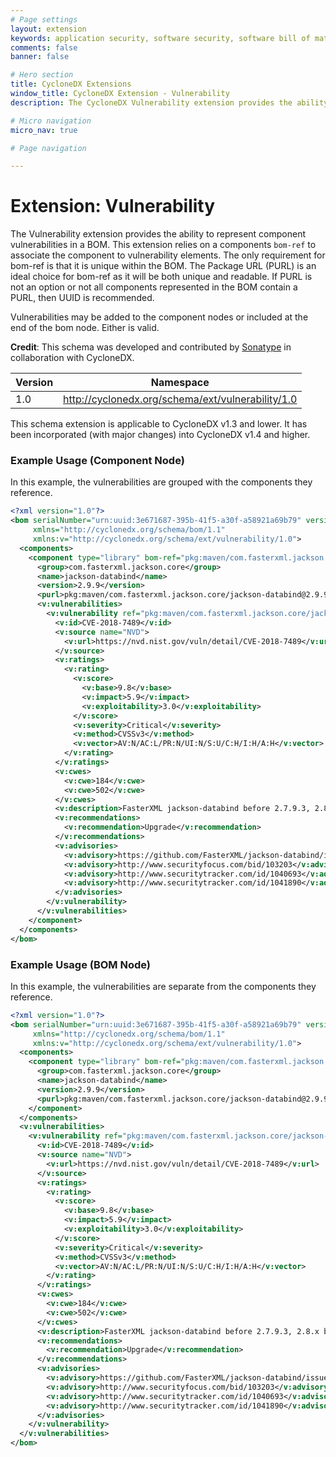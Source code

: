 ```yaml
---
# Page settings
layout: extension
keywords: application security, software security, software bill of material, SBOM, BOM, open source, supply chain, specification, spdx, license, package url, purl, cpe
comments: false
banner: false

# Hero section
title: CycloneDX Extensions
window_title: CycloneDX Extension - Vulnerability
description: The CycloneDX Vulnerability extension provides the ability to represent component vulnerabilities in a BOM.

# Micro navigation
micro_nav: true

# Page navigation

---
```


# Extension: Vulnerability

The Vulnerability extension provides the ability to represent component vulnerabilities in a BOM.
This extension relies on a components `bom-ref` to associate the component to vulnerability elements. The only 
requirement for bom-ref is that it is unique within the BOM. The Package URL (PURL) is an ideal choice for 
bom-ref as it will be both unique and readable. If PURL is not an option or not all components represented in 
the BOM contain a PURL, then UUID is recommended.

Vulnerabilities may be added to the component nodes or included at the end of the bom node. Either is valid.

**Credit**: This schema was developed and contributed by [Sonatype](https://www.sonatype.com) in collaboration with CycloneDX.

| Version | Namespace |
| ------- | --------- |
| 1.0 | http://cyclonedx.org/schema/ext/vulnerability/1.0 |

<div class="callout callout--warning">
This schema extension is applicable to CycloneDX v1.3 and lower. It has been incorporated (with major changes) into
CycloneDX v1.4 and higher.
</div>

### Example Usage (Component Node)

In this example, the vulnerabilities are grouped with the components they reference.

```xml
<?xml version="1.0"?>
<bom serialNumber="urn:uuid:3e671687-395b-41f5-a30f-a58921a69b79" version="1"
     xmlns="http://cyclonedx.org/schema/bom/1.1"
     xmlns:v="http://cyclonedx.org/schema/ext/vulnerability/1.0">
  <components>
    <component type="library" bom-ref="pkg:maven/com.fasterxml.jackson.core/jackson-databind@2.9.9">
      <group>com.fasterxml.jackson.core</group>
      <name>jackson-databind</name>
      <version>2.9.9</version>
      <purl>pkg:maven/com.fasterxml.jackson.core/jackson-databind@2.9.9</purl>
      <v:vulnerabilities>
        <v:vulnerability ref="pkg:maven/com.fasterxml.jackson.core/jackson-databind@2.9.9">
          <v:id>CVE-2018-7489</v:id>
          <v:source name="NVD">
            <v:url>https://nvd.nist.gov/vuln/detail/CVE-2018-7489</v:url>
          </v:source>
          <v:ratings>
            <v:rating>
              <v:score>
                <v:base>9.8</v:base>
                <v:impact>5.9</v:impact>
                <v:exploitability>3.0</v:exploitability>
              </v:score>
              <v:severity>Critical</v:severity>
              <v:method>CVSSv3</v:method>
              <v:vector>AV:N/AC:L/PR:N/UI:N/S:U/C:H/I:H/A:H</v:vector>
            </v:rating>
          </v:ratings>
          <v:cwes>
            <v:cwe>184</v:cwe>
            <v:cwe>502</v:cwe>
          </v:cwes>
          <v:description>FasterXML jackson-databind before 2.7.9.3, 2.8.x before 2.8.11.1 and 2.9.x before 2.9.5 allows unauthenticated remote code execution because of an incomplete fix for the CVE-2017-7525 deserialization flaw. This is exploitable by sending maliciously crafted JSON input to the readValue method of the ObjectMapper, bypassing a blacklist that is ineffective if the c3p0 libraries are available in the classpath.</v:description>
          <v:recommendations>
            <v:recommendation>Upgrade</v:recommendation>
          </v:recommendations>
          <v:advisories>
            <v:advisory>https://github.com/FasterXML/jackson-databind/issues/1931</v:advisory>
            <v:advisory>http://www.securityfocus.com/bid/103203</v:advisory>
            <v:advisory>http://www.securitytracker.com/id/1040693</v:advisory>
            <v:advisory>http://www.securitytracker.com/id/1041890</v:advisory>
          </v:advisories>
        </v:vulnerability>
      </v:vulnerabilities>
    </component>
  </components>
</bom>
```

### Example Usage (BOM Node)

In this example, the vulnerabilities are separate from the components they reference.

```xml
<?xml version="1.0"?>
<bom serialNumber="urn:uuid:3e671687-395b-41f5-a30f-a58921a69b79" version="1"
     xmlns="http://cyclonedx.org/schema/bom/1.1"
     xmlns:v="http://cyclonedx.org/schema/ext/vulnerability/1.0">
  <components>
    <component type="library" bom-ref="pkg:maven/com.fasterxml.jackson.core/jackson-databind@2.9.9">
      <group>com.fasterxml.jackson.core</group>
      <name>jackson-databind</name>
      <version>2.9.9</version>
      <purl>pkg:maven/com.fasterxml.jackson.core/jackson-databind@2.9.9</purl>
    </component>
  </components>
  <v:vulnerabilities>
    <v:vulnerability ref="pkg:maven/com.fasterxml.jackson.core/jackson-databind@2.9.9">
      <v:id>CVE-2018-7489</v:id>
      <v:source name="NVD">
        <v:url>https://nvd.nist.gov/vuln/detail/CVE-2018-7489</v:url>
      </v:source>
      <v:ratings>
        <v:rating>
          <v:score>
            <v:base>9.8</v:base>
            <v:impact>5.9</v:impact>
            <v:exploitability>3.0</v:exploitability>
          </v:score>
          <v:severity>Critical</v:severity>
          <v:method>CVSSv3</v:method>
          <v:vector>AV:N/AC:L/PR:N/UI:N/S:U/C:H/I:H/A:H</v:vector>
        </v:rating>
      </v:ratings>
      <v:cwes>
        <v:cwe>184</v:cwe>
        <v:cwe>502</v:cwe>
      </v:cwes>
      <v:description>FasterXML jackson-databind before 2.7.9.3, 2.8.x before 2.8.11.1 and 2.9.x before 2.9.5 allows unauthenticated remote code execution because of an incomplete fix for the CVE-2017-7525 deserialization flaw. This is exploitable by sending maliciously crafted JSON input to the readValue method of the ObjectMapper, bypassing a blacklist that is ineffective if the c3p0 libraries are available in the classpath.</v:description>
      <v:recommendations>
        <v:recommendation>Upgrade</v:recommendation>
      </v:recommendations>
      <v:advisories>
        <v:advisory>https://github.com/FasterXML/jackson-databind/issues/1931</v:advisory>
        <v:advisory>http://www.securityfocus.com/bid/103203</v:advisory>
        <v:advisory>http://www.securitytracker.com/id/1040693</v:advisory>
        <v:advisory>http://www.securitytracker.com/id/1041890</v:advisory>
      </v:advisories>
    </v:vulnerability>
  </v:vulnerabilities>
</bom>
```
